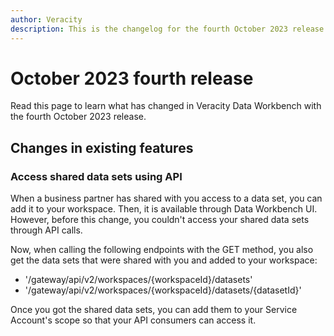 ```yaml
---
author: Veracity
description: This is the changelog for the fourth October 2023 release of Data Workbench.
---
```


# October 2023 fourth release

Read this page to learn what has changed in Veracity Data Workbench with the fourth October 2023 release.

## Changes in existing features

### Access shared data sets using API

When a business partner has shared with you access to a data set, you can add it to your workspace. Then, it is available through Data Workbench UI. However, before this change, you couldn't access your shared data sets through API calls. 

Now, when calling the following endpoints with the GET method, you also get the data sets that were shared with you and added to your workspace:
* '/gateway/api/v2/workspaces/{workspaceId}/datasets'
* '/gateway/api/v2/workspaces/{workspaceId}/datasets/{datasetId}'

Once you got the shared data sets, you can add them to your Service Account's scope so that your API consumers can access it.



